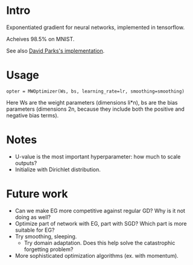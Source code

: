 # Intro

Exponentiated gradient for neural networks, implemented in tensorflow.

Acheives 98.5% on MNIST.

See also [David Parks's implementation](https://github.com/davidparks21/experimental_neural_network_matlab).

# Usage

```
opter = MWOptimizer(Ws, bs, learning_rate=lr, smoothing=smoothing)
```
Here Ws are the weight parameters (dimensions li*n), bs are the bias parameters (dimensions 2n, because they include both the positive and negative bias terms).

# Notes

* U-value is the most important hyperparameter: how much to scale outputs?
* Initialize with Dirichlet distribution. 

# Future work

* Can we make EG more competitive against regular GD? Why is it not doing as well?
* Optimize part of network with EG, part with SGD? Which part is more suitable for EG?
* Try smoothing, sleeping.
    * Try domain adaptation. Does this help solve the catastrophic forgetting problem?
* More sophisticated optimization algorithms (ex. with momentum).

